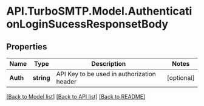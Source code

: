 # API.TurboSMTP.Model.AuthenticationLoginSucessResponsetBody

## Properties

Name | Type | Description | Notes
------------ | ------------- | ------------- | -------------
**Auth** | **string** | API Key to be used in authorization header | [optional] 

[[Back to Model list]](../README.md#documentation-for-models) [[Back to API list]](../README.md#documentation-for-api-endpoints) [[Back to README]](../README.md)

